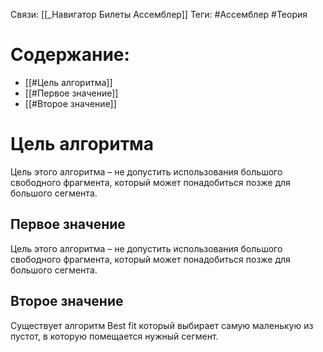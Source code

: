 Связи: [[_Навигатор Билеты Ассемблер]]
Теги: #Ассемблер #Теория 

# Содержание:
- [[#Цель алгоритма]]
- [[#Первое значение]]
- [[#Второе значение]]

# Цель алгоритма

Цель этого алгоритма – не допустить использования большого свободного фрагмента, который может понадобиться позже для большого сегмента.

## Первое значение

Цель этого алгоритма – не допустить использования большого свободного фрагмента, который может понадобиться позже для большого сегмента.

## Второе значение

Существует алгоритм Best fit который выбирает самую маленькую из пустот, в которую помещается нужный сегмент.
